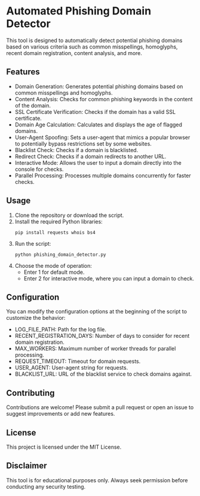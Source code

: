 # Automated Phishing Domain Detector

This tool is designed to automatically detect potential phishing domains based on various criteria such as common misspellings, homoglyphs, recent domain registration, content analysis, and more.

## Features

- Domain Generation: Generates potential phishing domains based on common misspellings and homoglyphs.
- Content Analysis: Checks for common phishing keywords in the content of the domain.
- SSL Certificate Verification: Checks if the domain has a valid SSL certificate.
- Domain Age Calculation: Calculates and displays the age of flagged domains.
- User-Agent Spoofing: Sets a user-agent that mimics a popular browser to potentially bypass restrictions set by some websites.
- Blacklist Check: Checks if a domain is blacklisted.
- Redirect Check: Checks if a domain redirects to another URL.
- Interactive Mode: Allows the user to input a domain directly into the console for checks.
- Parallel Processing: Processes multiple domains concurrently for faster checks.

## Usage

1. Clone the repository or download the script.
2. Install the required Python libraries:
   ```
   pip install requests whois bs4
   ```
3. Run the script:
   ```
   python phishing_domain_detector.py
   ```
4. Choose the mode of operation:
   - Enter 1 for default mode.
   - Enter 2 for interactive mode, where you can input a domain to check.

## Configuration

You can modify the configuration options at the beginning of the script to customize the behavior:

- LOG_FILE_PATH: Path for the log file.
- RECENT_REGISTRATION_DAYS: Number of days to consider for recent domain registration.
- MAX_WORKERS: Maximum number of worker threads for parallel processing.
- REQUEST_TIMEOUT: Timeout for domain requests.
- USER_AGENT: User-agent string for requests.
- BLACKLIST_URL: URL of the blacklist service to check domains against.

## Contributing

Contributions are welcome! Please submit a pull request or open an issue to suggest improvements or add new features.

## License

This project is licensed under the MIT License.

## Disclaimer

This tool is for educational purposes only. Always seek permission before conducting any security testing.
